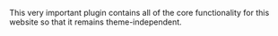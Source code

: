 This very important plugin contains all of the core functionality for this website so that it remains theme-independent.